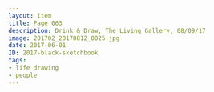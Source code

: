 ```yaml
---
layout: item
title: Page 063
description: Drink & Draw, The Living Gallery, 08/09/17
image: 201702_20170812_0025.jpg
date: 2017-06-01
ID: 2017-black-sketchbook
tags: 
- life drawing 
- people
---
```


